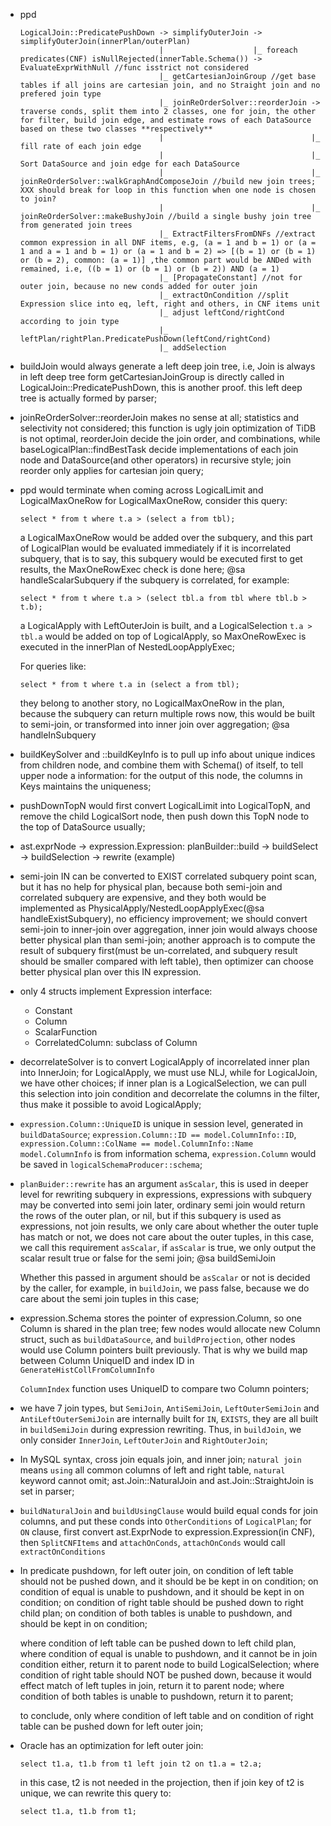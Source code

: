 * ppd
  ```
  LogicalJoin::PredicatePushDown -> simplifyOuterJoin -> simplifyOuterJoin(innerPlan/outerPlan)
                                 |                    |_ foreach predicates(CNF) isNullRejected(innerTable.Schema()) -> EvaluateExprWithNull //func isstrict not considered
                                 |_ getCartesianJoinGroup //get base tables if all joins are cartesian join, and no Straight join and no prefered join type
                                 |_ joinReOrderSolver::reorderJoin -> traverse conds, split them into 2 classes, one for join, the other for filter, build join edge, and estimate rows of each DataSource based on these two classes **respectively**
                                 |                                 |_ fill rate of each join edge
                                 |                                 |_ Sort DataSource and join edge for each DataSource
                                 |                                 |_ joinReOrderSolver::walkGraphAndComposeJoin //build new join trees; XXX should break for loop in this function when one node is chosen to join?
                                 |                                 |_ joinReOrderSolver::makeBushyJoin //build a single bushy join tree from generated join trees
								 |_ ExtractFiltersFromDNFs //extract common expression in all DNF items, e.g, (a = 1 and b = 1) or (a = 1 and a = 1 and b = 1) or (a = 1 and b = 2) => [(b = 1) or (b = 1) or (b = 2), common: (a = 1)] ,the common part would be ANDed with remained, i.e, ((b = 1) or (b = 1) or (b = 2)) AND (a = 1)
								 |_ [PropagateConstant] //not for outer join, because no new conds added for outer join
                                 |_ extractOnCondition //split Expression slice into eq, left, right and others, in CNF items unit
                                 |_ adjust leftCond/rightCond according to join type
                                 |_ leftPlan/rightPlan.PredicatePushDown(leftCond/rightCond)
                                 |_ addSelection

  ```

* buildJoin would always generate a left deep join tree, i.e, Join is always in left deep tree form
  getCartesianJoinGroup is directly called in LogicalJoin::PredicatePushDown, this is another proof.
  this left deep tree is actually formed by parser;

* joinReOrderSolver::reorderJoin makes no sense at all; statistics and selectivity not considered; this function is ugly
  join optimization of TiDB is not optimal, reorderJoin decide the join order, and combinations, while
  baseLogicalPlan::findBestTask decide implementations of each join node and DataSource(and other operators) in
  recursive style; join reorder only applies for cartesian join query;

* ppd would terminate when coming across LogicalLimit and LogicalMaxOneRow
  for LogicalMaxOneRow, consider this query:
  ```
  select * from t where t.a > (select a from tbl);
  ```
  a LogicalMaxOneRow would be added over the subquery, and this part of LogicalPlan would be evaluated
  immediately if it is incorrelated subquery, that is to say, this subquery would be executed first to get
  results, the MaxOneRowExec check is done here; @sa handleScalarSubquery
  if the subquery is correlated, for example:
  ```
  select * from t where t.a > (select tbl.a from tbl where tbl.b > t.b);
  ```
  a LogicalApply with LeftOuterJoin is built, and a LogicalSelection `t.a > tbl.a` would be added on top of
  LogicalApply, so MaxOneRowExec is executed in the innerPlan of NestedLoopApplyExec;

  For queries like:
  ```
  select * from t where t.a in (select a from tbl);
  ```
  they belong to another story, no LogicalMaxOneRow in the plan, because the subquery can return multiple
  rows now, this would be built to semi-join, or transformed into inner join over aggregation; @sa handleInSubquery

* buildKeySolver and ::buildKeyInfo is to pull up info about unique indices from children node, and combine them with Schema() of itself,
  to tell upper node a information: for the output of this node, the columns in Keys  maintains the uniqueness;

* pushDownTopN would first convert LogicalLimit into LogicalTopN, and remove the child LogicalSort node, then
  push down this TopN node to the top of DataSource usually;

* ast.exprNode -> expression.Expression: planBuilder::build -> buildSelect -> buildSelection -> rewrite (example)

* semi-join IN can be converted to EXIST correlated subquery point scan, but it has no help for physical plan,
  because both semi-join and correlated subquery are expensive, and they both would be implemented as
  PhysicalApply/NestedLoopApplyExec(@sa handleExistSubquery), no efficiency improvement; we should convert
  semi-join to inner-join over aggregation, inner join would always choose better physical plan than
  semi-join; another approach is to compute the result of subquery first(must be un-correlated, and subquery
  result should be smaller compared with left table), then optimizer can choose better physical plan over
  this IN expression.

* only 4 structs implement Expression interface:
  - Constant
  - Column
  - ScalarFunction
  - CorrelatedColumn: subclass of Column

* decorrelateSolver is to convert LogicalApply of incorrelated inner plan into InnerJoin; for LogicalApply,
  we must use NLJ, while for LogicalJoin, we have other choices; if inner plan is a LogicalSelection, we can
  pull this selection into join condition and decorrelate the columns in the filter, thus make it possible to
  avoid LogicalApply;

* `expression.Column::UniqueID` is unique in session level, generated in `buildDataSource`;
  `expression.Column::ID == model.ColumnInfo::ID`, `expression.Column::ColName == model.ColumnInfo::Name`
  `model.ColumnInfo` is from information schema, `expression.Column` would be saved in `logicalSchemaProducer::schema`;

* `planBuider::rewrite` has an argument `asScalar`, this is used in deeper level for rewriting subquery in expressions,
  expressions with subquery may be converted into semi join later, ordinary semi join would return the rows of the outer
  plan, or nil, but if this subquery is used as expressions, not join results, we only care about whether the outer tuple
  has match or not, we does not care about the outer tuples, in this case, we call this requirement `asScalar`, if `asScalar`
  is true, we only output the scalar result true or false for the semi join; @sa buildSemiJoin

  Whether this passed in argument should be `asScalar` or not is decided by the caller, for example, in `buildJoin`,
  we pass false, because we do care about the semi join tuples in this case;

* expression.Schema stores the pointer of expression.Column, so one Column is shared in the plan tree; few nodes would
  allocate new Column struct, such as `buildDataSource`, and `buildProjection`, other nodes would use Column pointers
  built previously. That is why we build map between Column UniqueID and index ID in `GenerateHistCollFromColumnInfo`

  `ColumnIndex` function uses UniqueID to compare two Column pointers;

* we have 7 join types, but `SemiJoin`, `AntiSemiJoin`, `LeftOuterSemiJoin` and `AntiLeftOuterSemiJoin` are internally
  built for `IN`, `EXISTS`, they are all built in `buildSemiJoin` during expression rewriting. Thus, in `buildJoin`, we
  only consider `InnerJoin`, `LeftOuterJoin` and `RightOuterJoin`;

* In MySQL syntax, cross join equals join, and inner join;
  `natural join` means `using` all common columns of left and right table, `natural` keyword cannot omit;
  ast.Join::NaturalJoin and ast.Join::StraightJoin is set in parser;

* `buildNaturalJoin` and `buildUsingClause` would build equal conds for join columns, and put these conds into
  `OtherConditions` of `LogicalPlan`; for `ON` clause, first convert ast.ExprNode to expression.Expression(in CNF),
  then `SplitCNFItems` and `attachOnConds`, `attachOnConds` would call `extractOnConditions`

* In predicate pushdown, for left outer join, on condition of left table should not be pushed down, and it should be
  be kept in on condition; on condition of equal is unable to pushdown, and it should be kept in on condition; on
  condition of right table should be pushed down to right child plan; on condition of both tables is unable to
  pushdown, and should be kept in on condition;

  where condition of left table can be pushed down to left child plan, where condition of equal is unable to pushdown,
  and it cannot be in join condition either, return it to parent node to build LogicalSelection; where condition of right
  table should NOT be pushed down, because it would effect match of left tuples in join, return it to parent node; where
  condition of both tables is unable to pushdown, return it to parent;

  to conclude, only where condition of left table and on condition of right table can be pushed down for left outer join;

* Oracle has an optimization for left outer join:
  ```
  select t1.a, t1.b from t1 left join t2 on t1.a = t2.a;
  ```
  in this case, t2 is not needed in the projection, then if join key of t2 is unique, we can rewrite this query to:
  ```
  select t1.a, t1.b from t1;
  ```

